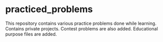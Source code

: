 # practiced_problems
This repository contains various practice problems done while learning. Contains private projects. Contest problems are also added. Educational purpose files are added.

